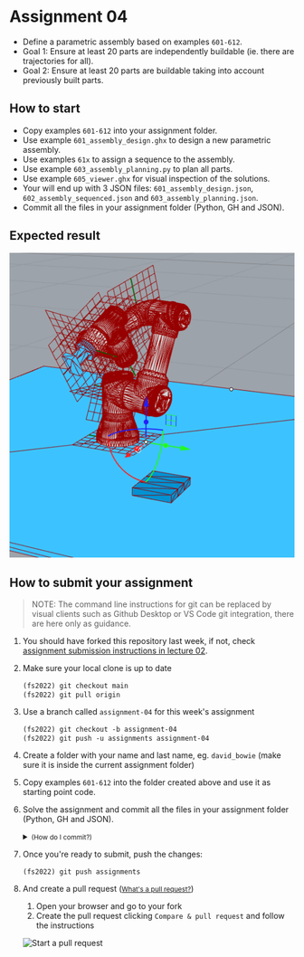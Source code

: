 # Assignment 04

* Define a parametric assembly based on examples `601-612`.
* Goal 1: Ensure at least 20 parts are independently buildable (ie. there are trajectories for all).
* Goal 2: Ensure at least 20 parts are buildable taking into account previously built parts.

## How to start

* Copy examples `601-612` into your assignment folder.
* Use example `601_assembly_design.ghx` to design a new parametric assembly.
* Use examples `61x` to assign a sequence to the assembly.
* Use example `603_assembly_planning.py` to plan all parts.
* Use example `605_viewer.ghx` for visual inspection of the solutions.
* Your will end up with 3 JSON files: `601_assembly_design.json`, `602_assembly_sequenced.json` and `603_assembly_planning.json`.
* Commit all the files in your assignment folder (Python, GH and JSON).

## Expected result

![Assembly](assembly.png)

## How to submit your assignment

> NOTE: The command line instructions for git can be replaced by visual clients such as Github Desktop or VS Code git integration, there are here only as guidance.

1. You should have forked this repository last week, if not, check [assignment submission instructions in lecture 02](../../lecture_02/assignment_01#how-to-submit-your-assignment).
2. Make sure your local clone is up to date

       (fs2022) git checkout main
       (fs2022) git pull origin

3. Use a branch called `assignment-04` for this week's assignment

       (fs2022) git checkout -b assignment-04
       (fs2022) git push -u assignments assignment-04

4. Create a folder with your name and last name, eg. `david_bowie` (make sure it is inside the current assignment folder)
5. Copy examples `601-612` into the folder created above and use it as starting point code.
6. Solve the assignment and commit all the files in your assignment folder (Python, GH and JSON).
    <details><summary><small>(How do I commit?)</small></summary>
    <p>

    Usually, commits are done from a visual client or VS code,
    but you can also commit your changes from the command line:

       (fs2022) git add lecture_07/assignment_04/david_bowie/\* && git commit -m "hello world"

    
    </p>
    </details>

8. Once you're ready to submit, push the changes:

       (fs2022) git push assignments

9. And create a pull request (<small>[What's a pull request?](https://docs.github.com/en/pull-requests/collaborating-with-pull-requests/proposing-changes-to-your-work-with-pull-requests/about-pull-requests)</small>)

    1. Open your browser and go to your fork
    2. Create the pull request clicking `Compare & pull request` and follow the instructions

    ![Start a pull request](../../.github/pull-request.png)
